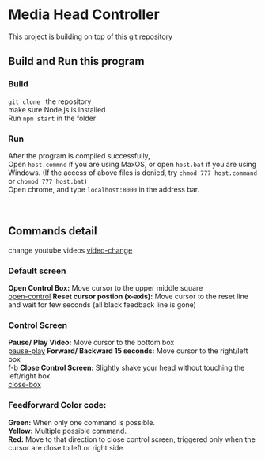 # Media Head Controller

This project is building on top of this [git repository](https://github.com/mjyc/head-pose-estimation-demo)

## Build and Run this program
### Build
`git clone ` the repository <br />
make sure Node.js is installed <br />
Run `npm start` in the folder

### Run 
After the program is compiled successfully, <br />
Open `host.commnd` if you are using MaxOS, or open `host.bat` if you are using Windows.
(If the access of above files is denied, try `chmod 777 host.command` or `chomod 777 host.bat`) <br />
Open chrome, and type `localhost:8000` in the address bar. <br />  <br />  <br />





## Commands detail
change youtube videos
[video-change](media/change_video.gif)

### Default screen
**Open Control Box:** Move cursor to the upper middle square   <br />
[open-control](media/open_control.gif)
**Reset cursor postion (x-axis):** Move cursor to the reset line and wait for few seconds (all black feedback line is gone)<br />

### Control Screen
**Pause/ Play Video:**
Move cursor to the bottom box<br />
[pause-play](media/play_pause.gif)
**Forward/ Backward 15 seconds:**
Move cursor to the right/left box<br />
[f-b](media/forward_backward.gif)
**Close Control Screen:**
Slightly shake your head without touching the left/right box. <br />
[close-box](media/cancel.gif)


### Feedforward Color code:
**Green:** When only one command is possible. <br />
**Yellow:** Multiple possible command.<br />
**Red:** Move to that direction to close control screen, triggered only when the cursor are close to left or right side






